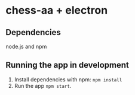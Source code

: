 # chess-aa + electron

## Dependencies
node.js and npm

## Running the app in development
1. Install dependencies with npm: `npm install`
2. Run the app `npm start`.